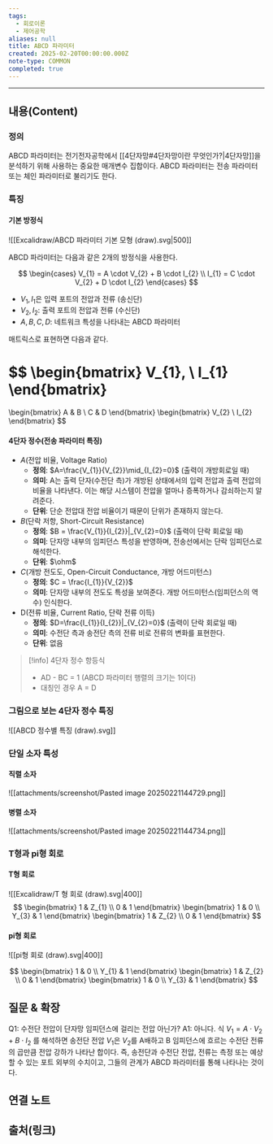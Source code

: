 ```yaml
---
tags:
  - 회로이론
  - 제어공학
aliases: null
title: ABCD 파라미터
created: 2025-02-20T00:00:00.000Z
note-type: COMMON
completed: true
---
```


---

## 내용(Content)

### 정의

ABCD 파라미터는 전기전자공학에서 [[4단자망#4단자망이란 무엇인가?|4단자망]]을 분석하기 위해 사용하는 중요한 매개변수 집합이다. ABCD 파라미터는 전송 파라미터 또는 체인 파라미터로 불리기도 한다.

### 특징

#### 기본 방정식

![[Excalidraw/ABCD 파라미터 기본 모형 (draw).svg|500]]

ABCD 파라미터는 다음과 같은 2개의 방정식을 사용한다.

$$
\begin{cases}
V_{1} = A \cdot V_{2} +  B \cdot I_{2} \\
I_{1} = C \cdot V_{2} + D \cdot I_{2}
\end{cases}
$$

- $V_{1}, I_{1}$은 입력 포트의 전압과 전류 (송신단)
- $V_{2}, I_{2}$: 출력 포트의 전압과 전류 (수신단)
- $A,B,C,D$: 네트워크 특성을 나타내는 ABCD 파라미터

매트릭스로 표현하면 다음과 같다.

$$
\begin{bmatrix}
V_{1}, \\
I_{1}
\end{bmatrix}
=
\begin{bmatrix}
A & B \\
C & D
\end{bmatrix}
\begin{bmatrix}
V_{2} \\
I_{2}
\end{bmatrix}
$$


#### 4단자 정수(전송 파라미터 특징)

- $A$(전압 비율, Voltage Ratio)
	- **정의**: $A=\frac{V_{1}}{V_{2}}\mid_{I_{2}=0}$  (출력이 개방회로일 때)
	- **의미**: A는 출력 단자(수전단 측)가 개방된 상태에서의 입력 전압과 출력 전압의 비율을 나타낸다. 이는 해당 시스템이 전압을 얼마나 증폭하거나 감쇠하는지 알려준다.
	- **단위**: 단순 전압대 전압 비율이기 때문이 단위가 존재하지 않는다.
- $B$(단락 저항, Short-Circuit Resistance)
	- **정의**: $B = \frac{V_{1}}{I_{2}}|_{V_{2}=0}$ (출력이 단락 회로일 때)
	- **의미**: 단자망 내부의 임피던스 특성을 반영하며, 전송선에서는 단락 임피던스로 해석한다.
	- **단위**: $\ohm$
- $C$(개방 전도도, Open-Circuit Conductance, 개방 어드미턴스)
	- **정의**: $C = \frac{I_{1}}{V_{2}}$
	- **의미**: 단자망 내부의 전도도 특성을 보여준다. 개방 어드미턴스(임피던스의 역수) 인식한다.
- D(전류 비율, Current Ratio, 단락 전류 이득)
	- **정의**: $D=\frac{I_{1}}{I_{2}}|_{V_{2}=0}$ (출력이 단락 회로일 때)
	- **의미**: 수전단 측과 송전단 측의 전류 비로 전류의 변화를 표현한다.
	- **단위**: 없음

>[!info] 4단자 정수 항등식
>- AD - BC = 1 (ABCD 파라미터 행렬의 크기는 1이다)
>- 대칭인 경우 A = D

### 그림으로 보는 4단자 정수 특징

![[ABCD 정수별 특징 (draw).svg]]

### 단일 소자 특성

#### 직렬 소자

![[attachments/screenshot/Pasted image 20250221144729.png]]

#### 병렬 소자

![[attachments/screenshot/Pasted image 20250221144734.png]]

### T형과  pi형 회로

#### T형 회로

![[Excalidraw/T 형 회로 (draw).svg|400]]
$$
\begin{bmatrix}
1 & Z_{1} \\
0 & 1
\end{bmatrix}
\begin{bmatrix}
1 & 0 \\
Y_{3} & 1
\end{bmatrix}
\begin{bmatrix}
1 & Z_{2} \\
0 & 1
\end{bmatrix}
$$

#### pi형 회로

![[pi형 회로 (draw).svg|400]]

$$
\begin{bmatrix}
1 & 0 \\
Y_{1} & 1
\end{bmatrix}
\begin{bmatrix}
1 & Z_{2} \\
0 & 1
\end{bmatrix}
\begin{bmatrix}
1 & 0 \\
Y_{3} & 1
\end{bmatrix}
$$


## 질문 & 확장

Q1: 수전단 전압이 단자망 임피던스에 걸리는 전압 아닌가?
A1: 아니다. 식 $V_{1} = A \cdot V_{2} + B \cdot I_{2}$ 를 해석하면 송전단 전압 $V_{1}$은 $V_{2}$를 A배하고 B 임피던스에 흐르는 수전단 전류의 곱만큼 전압 강하가 나타난 합이다. 즉, 송전단과 수전단 전압, 전류는 측정 또는 예상할 수 있는 포트 외부의 수치이고, 그들의 관계가 ABCD 파라미터를 통해 나타나는 것이다.

## 연결 노트

## 출처(링크)





